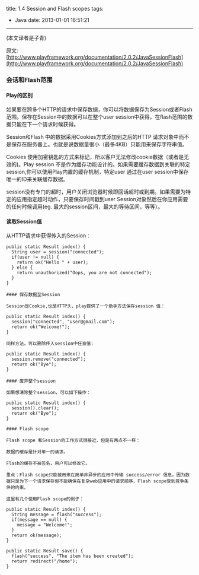 title: 1.4 Session and Flash scopes
tags:
  - Java
date: 2013-01-01 16:51:21
---

(本文译者是子青)

原文:[http://www.playframework.org/documentation/2.0.2/JavaSessionFlash](http://www.playframework.org/documentation/2.0.2/JavaSessionFlash)

### 会话和Flash范围

#### Play的区别

如果要在跨多个HTTP的请求中保存数据，你可以将数据保存为Session或者Flash范围。保存在Session中的数据可以在整个user session中获得，在flash范围的数据只能在下一个请求时候获得。

Session和Flash 中的数据采用Cookies方式添加到之后的HTTP 请求对象中而不是保存在服务器上。也就是说数据量很小（最多4KB）只能用来保存字符串值。

Cookies 使用加密钥匙的方式来标记，所以客户无法修改cookie数据（或者是无效的)。Play session 不是作为缓存功能设计的。如果需要缓存数据到关联的特定session,你可以使用Play内置的缓存机制，特定user 通过在user session中保存唯一的ID来关联缓存数据。

session没有专门的超时，用户关闭浏览器时候即回话超时或到期。如果需要为特定的应用指定超时动作，只要保存时间戳到user Session对象然后在你应用需要的任何时候调用(eg. 最大的session区间，最大的等待区间，等等）。

#### 读取Session值

从HTTP请求中获得传入的Session：

    public static Result index() {
      String user = session("connected");
      if(user != null) {
        return ok("Hello " + user);
      } else {
        return unauthorized("Oops, you are not connected");
      }
    }

    #### 保存数据至Session

    Session是Cookie,也是HTTP头，play提供了一个助手方法保存session 值：

    public static Result index() {
      session("connected", "user@gmail.com");
      return ok("Welcome!");
    }

    同样方法，可以删除传入session中任意值:

    public static Result index() {
      session.remove("connected");
      return ok("Bye");
    }

    #### 废弃整个session

    如果想清除整个session，可以如下操作：

    public static Result index() {
      session().clear();
      return ok("Bye");
    }

    #### Flash scope

    Flash scope 和Session的工作方式很接近，但是有两点不一样：

    数据的缓存是针对单一的请求。

    Flash的缓存不被签名，用户可以修改它。

    重点：Flash scope只能被用来在简单非异步的应用中传输 success/error 信息。因为数据只是为下一个请求保存但不能确保在复杂web应用中的请求顺序，Flash scope受到竞争条件的约束。

    这里有几个使用Flash scope的例子：

    public static Result index() {
      String message = flash("success");
      if(message == null) {
        message = "Welcome!";
      }
      return ok(message);
    }

    public static Result save() {
      flash("success", "The item has been created");
      return redirect("/home");
    }
